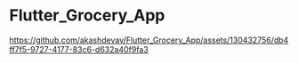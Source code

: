 # Flutter_Grocery_App


https://github.com/akashdevav/Flutter_Grocery_App/assets/130432756/db4ff7f5-9727-4177-83c6-d632a40f9fa3

